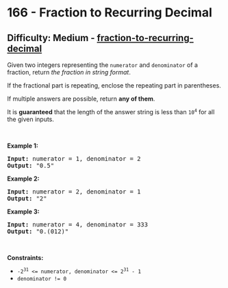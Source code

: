 <h1>166 - Fraction to Recurring Decimal</h1><h2>Difficulty: Medium - <a href="https://leetcode.com/problems/fraction-to-recurring-decimal/">fraction-to-recurring-decimal</a></h2><p>Given two integers representing the <code>numerator</code> and <code>denominator</code> of a fraction, return <em>the fraction in string format</em>.</p>

<p>If the fractional part is repeating, enclose the repeating part in parentheses.</p>

<p>If multiple answers are possible, return <strong>any of them</strong>.</p>

<p>It is <strong>guaranteed</strong> that the length of the answer string is less than <code>10<sup>4</sup></code> for all the given inputs.</p>

<p>&nbsp;</p>
<p><strong class="example">Example 1:</strong></p>

<pre>
<strong>Input:</strong> numerator = 1, denominator = 2
<strong>Output:</strong> &quot;0.5&quot;
</pre>

<p><strong class="example">Example 2:</strong></p>

<pre>
<strong>Input:</strong> numerator = 2, denominator = 1
<strong>Output:</strong> &quot;2&quot;
</pre>

<p><strong class="example">Example 3:</strong></p>

<pre>
<strong>Input:</strong> numerator = 4, denominator = 333
<strong>Output:</strong> &quot;0.(012)&quot;
</pre>

<p>&nbsp;</p>
<p><strong>Constraints:</strong></p>

<ul>
	<li><code>-2<sup>31</sup> &lt;=&nbsp;numerator, denominator &lt;= 2<sup>31</sup> - 1</code></li>
	<li><code>denominator != 0</code></li>
</ul>

